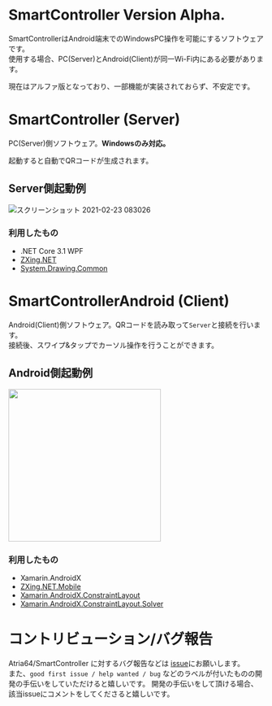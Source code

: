 # SmartController Version Alpha.
SmartControllerはAndroid端末でのWindowsPC操作を可能にするソフトウェアです。   
使用する場合、PC(Server)とAndroid(Client)が同一Wi-Fi内にある必要があります。
   
現在はアルファ版となっており、一部機能が実装されておらず、不安定です。

# SmartController (Server)
PC(Server)側ソフトウェア。**Windowsのみ対応。**
   
起動すると自動でQRコードが生成されます。

## Server側起動例
![スクリーンショット 2021-02-23 083026](https://user-images.githubusercontent.com/49768768/108812347-4d0a7b00-75f2-11eb-87ab-bb16312cbc45.png)

### 利用したもの
 - .NET Core 3.1 WPF
 - [ZXing.NET](https://github.com/micjahn/ZXing.Net)
 - [System.Drawing.Common](https://www.nuget.org/packages/System.Drawing.Common/)

# SmartControllerAndroid (Client)
Android(Client)側ソフトウェア。QRコードを読み取って`Server`と接続を行います。   
接続後、スワイプ&タップでカーソル操作を行うことができます。

## Android側起動例
<img src="https://user-images.githubusercontent.com/49768768/108812455-7cb98300-75f2-11eb-8fd8-ae1f9f3b992c.png" width="300px">

### 利用したもの
 - Xamarin.AndroidX
 - [ZXing.NET.Mobile](https://github.com/Redth/ZXing.Net.Mobile)
 - [Xamarin.AndroidX.ConstraintLayout](https://www.nuget.org/packages/Xamarin.AndroidX.ConstraintLayout/)
 - [Xamarin.AndroidX.ConstraintLayout.Solver](https://www.nuget.org/packages/Xamarin.AndroidX.ConstraintLayout/)


 # コントリビューション/バグ報告
 
 Atria64/SmartController に対するバグ報告などは [issue](https://github.com/Atria64/SmartController/issues/new/choose)にお願いします。   
 また、`good first issue / help wanted / bug` などのラベルが付いたものの開発の手伝いをしていただけると嬉しいです。
 開発の手伝いをして頂ける場合、該当issueにコメントをしてくださると嬉しいです。